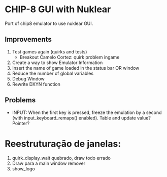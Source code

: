 # CHIP-8 GUI with Nuklear

Port of chip8 emulator to use nuklear GUI.

## Improvements

1) Test games again (quirks and tests)
    * Breakout Camelo Cortez: quirk problem ingame
2) Create a way to show Emulator Information
3) Insert the name of game loaded in the status bar OR window
4) Reduce the number of global variables
5) Debug Window
6) Rewrite DXYN function

## Problems

* INPUT: When the first key is pressed, freeze the emulation by a second (with input_keyboard_remaps() enabled). Table and update value? Pointer?

# Reestruturação de janelas:

1) quirk_display_wait quebrado, draw todo errado
2) Draw para a main window remover
3) show_logo